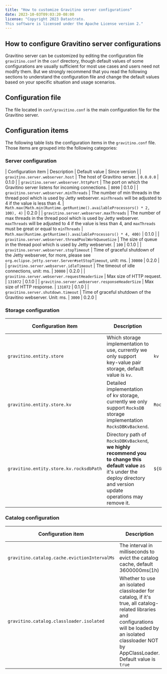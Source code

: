 ```yaml
---
title: "How to customize Gravitino server configurations"
date: 2023-10-03T09:03:20-08:00
license: "Copyright 2023 Datastrato.
This software is licensed under the Apache License version 2."
---
```


## How to configure Gravitino server configurations

Gravitino server can be customized by editing the configuration file `gravitino.conf` in the `conf` directory, though default values of some configurations are usually sufficient for most use cases and users need not modify them.
But we strongly recommend that you read the following sections to understand the configuration file and change the default values based on your specific situation and usage scenarios.

## Configuration file

The file located in `conf/gravitino.conf` is the main configuration file for the Gravitino server.

## Configuration items

The following table lists the configuration items in the `gravitino.conf` file. Those items are grouped into the following categories:

### Server configuration

| Configuration item                                   | Description                                                                                                                                           | Default value | Since version |
| `gravitino.server.webserver.host`                    | The host of Gravitino server.                                                                                                                         | `0.0.0.0`   | 0.1.0         |
| `gravitino.server.webserver.httpPort`                | The port on which the Gravitino server listens for incoming connections.                                                                              | `8090`        | 0.1.0         |
| `gravitino.server.webserver.minThreads`              | The number of min threads in the thread pool which is used by Jetty webserver. `minThreads` will be adjusted to 4 if the value is less than 4.         | `Math.max(Math.min(Runtime.getRuntime().availableProcessors() * 2, 100), 4)`          | 0.2.0         |
| `gravitino.server.webserver.maxThreads`              | The number of max threads in the thread pool which is used by Jetty webserver. `maxThreads` will be adjusted to 4 if the value is less than 4, and `maxThreads` must be great or equal to `minThreads`  | `Math.max(Runtime.getRuntime().availableProcessors() * 4, 400)`         | 0.1.0         |
| `gravitino.server.webserver.threadPoolWorkQueueSize` | The size of queue in the thread pool which is used by Jetty webserver.                                                                                    | `100`         | 0.1.0         |
| `gravitino.server.webserver.stopTimeout`             | Time of graceful shutdown of the Jetty webserver, for more, please see `org.eclipse.jetty.server.Server#setStopTimeout`, unit: ms.                           | `30000`       | 0.2.0         |
| `gravitino.server.webserver.idleTimeout`             | The timeout of idle connections, unit: ms.                                                                                                            | `30000`       | 0.2.0         |
| `gravitino.server.webserver.requestHeaderSize`       | Max size of HTTP request.                                                                                                                             | `131072`      | 0.1.0         |
| `gravitino.server.webserver.responseHeaderSize`      | Max size of HTTP response.                                                                                                                            | `131072`      | 0.1.0         |
| `gravitino.server.shutdown.timeout`                  | Time of graceful shutdown of the Gravitino webserver. Unit: ms.                                                                                              | `3000`        | 0.2.0         |

### Storage configuration

| Configuration item                      | Description                                                                                                                                                                    | Default value                    | Since version |
|-----------------------------------------|--------------------------------------------------------------------------------------------------------------------------------------------------------------------------------|----------------------------------|---------------|
| `gravitino.entity.store`                | Which storage implementation to use, currently we only support key-value pair storage, default value is `kv`.                                                                  | `kv`                             | 0.1.0         |
| `gravitino.entity.store.kv`             | Detailed implementation of kv storage, currently we only support `RocksDB` storage implementation `RocksDBKvBackend`.                                                          | `RocksDBKvBackend`               | 0.1.0         |
| `gravitino.entity.store.kv.rocksdbPath` | Directory path of `RocksDBKvBackend`, **we highly recommend you to change this default value** as it's under the deploy directory and version update operations may remove it. | `${GRAVITINO_HOME}/data/rocksdb` | 0.1.0         |

### Catalog configuration

| Configuration item                            | Description                                                                                                                                                                                             | Default value | Since version |
|-----------------------------------------------|---------------------------------------------------------------------------------------------------------------------------------------------------------------------------------------------------------|---------------|---------------|
| `gravitino.catalog.cache.evictionIntervalMs`  | The interval in milliseconds to evict the catalog cache, default 3600000ms(1h)                                                                                                                          | `3600000`     | 0.1.0         |
| `gravitino.catalog.classloader.isolated`      | Whether to use an isolated classloader for catalog, if it's true, all catalog-related libraries and configurations will be loaded by an isolated classloader NOT by AppClassLoader. Default value is `true` | `true`        | 0.1.0         |

